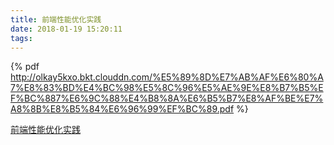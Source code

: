 ```yaml
---
title: 前端性能优化实践
date: 2018-01-19 15:20:11
tags:
---
```


<!-- more -->

{% pdf http://olkay5kxo.bkt.clouddn.com/%E5%89%8D%E7%AB%AF%E6%80%A7%E8%83%BD%E4%BC%98%E5%8C%96%E5%AE%9E%E8%B7%B5%EF%BC%887%E6%9C%88%E4%B8%8A%E6%B5%B7%E8%AF%BE%E7%A8%8B%E8%B5%84%E6%96%99%EF%BC%89.pdf %}

[前端性能优化实践](http://olkay5kxo.bkt.clouddn.com/%E5%89%8D%E7%AB%AF%E6%80%A7%E8%83%BD%E4%BC%98%E5%8C%96%E5%AE%9E%E8%B7%B5%EF%BC%887%E6%9C%88%E4%B8%8A%E6%B5%B7%E8%AF%BE%E7%A8%8B%E8%B5%84%E6%96%99%EF%BC%89.pdf)